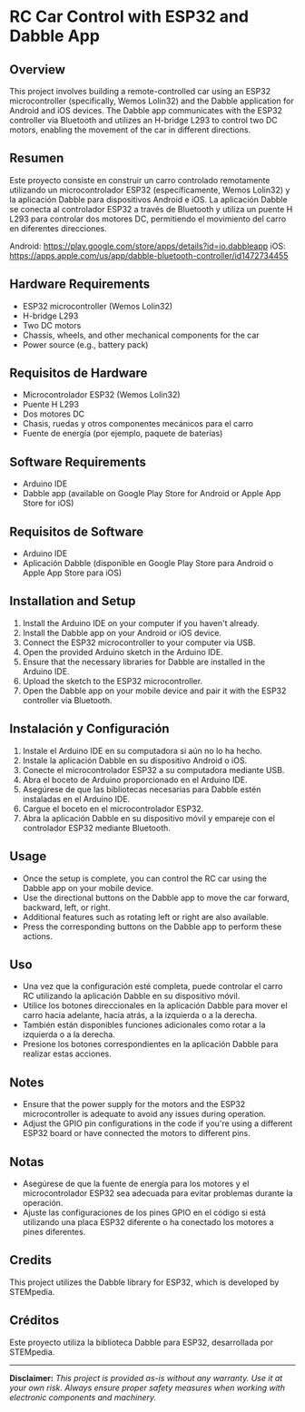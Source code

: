 # RC Car Control with ESP32 and Dabble App

## Overview

This project involves building a remote-controlled car using an ESP32 microcontroller (specifically, Wemos Lolin32) and the Dabble application for Android and iOS devices. The Dabble app communicates with the ESP32 controller via Bluetooth and utilizes an H-bridge L293 to control two DC motors, enabling the movement of the car in different directions.

## Resumen

Este proyecto consiste en construir un carro controlado remotamente utilizando un microcontrolador ESP32 (específicamente, Wemos Lolin32) y la aplicación Dabble para dispositivos Android e iOS. La aplicación Dabble se conecta al controlador ESP32 a través de Bluetooth y utiliza un puente H L293 para controlar dos motores DC, permitiendo el movimiento del carro en diferentes direcciones.

Android: https://play.google.com/store/apps/details?id=io.dabbleapp
iOS: https://apps.apple.com/us/app/dabble-bluetooth-controller/id1472734455 

## Hardware Requirements

- ESP32 microcontroller (Wemos Lolin32)
- H-bridge L293
- Two DC motors
- Chassis, wheels, and other mechanical components for the car
- Power source (e.g., battery pack)

## Requisitos de Hardware

- Microcontrolador ESP32 (Wemos Lolin32)
- Puente H L293
- Dos motores DC
- Chasis, ruedas y otros componentes mecánicos para el carro
- Fuente de energía (por ejemplo, paquete de baterías)

## Software Requirements

- Arduino IDE
- Dabble app (available on Google Play Store for Android or Apple App Store for iOS)

## Requisitos de Software

- Arduino IDE
- Aplicación Dabble (disponible en Google Play Store para Android o Apple App Store para iOS)

## Installation and Setup

1. Install the Arduino IDE on your computer if you haven't already.
2. Install the Dabble app on your Android or iOS device.
3. Connect the ESP32 microcontroller to your computer via USB.
4. Open the provided Arduino sketch in the Arduino IDE.
5. Ensure that the necessary libraries for Dabble are installed in the Arduino IDE.
6. Upload the sketch to the ESP32 microcontroller.
7. Open the Dabble app on your mobile device and pair it with the ESP32 controller via Bluetooth.

## Instalación y Configuración

1. Instale el Arduino IDE en su computadora si aún no lo ha hecho.
2. Instale la aplicación Dabble en su dispositivo Android o iOS.
3. Conecte el microcontrolador ESP32 a su computadora mediante USB.
4. Abra el boceto de Arduino proporcionado en el Arduino IDE.
5. Asegúrese de que las bibliotecas necesarias para Dabble estén instaladas en el Arduino IDE.
6. Cargue el boceto en el microcontrolador ESP32.
7. Abra la aplicación Dabble en su dispositivo móvil y empareje con el controlador ESP32 mediante Bluetooth.

## Usage

- Once the setup is complete, you can control the RC car using the Dabble app on your mobile device.
- Use the directional buttons on the Dabble app to move the car forward, backward, left, or right.
- Additional features such as rotating left or right are also available.
- Press the corresponding buttons on the Dabble app to perform these actions.

## Uso

- Una vez que la configuración esté completa, puede controlar el carro RC utilizando la aplicación Dabble en su dispositivo móvil.
- Utilice los botones direccionales en la aplicación Dabble para mover el carro hacia adelante, hacia atrás, a la izquierda o a la derecha.
- También están disponibles funciones adicionales como rotar a la izquierda o a la derecha.
- Presione los botones correspondientes en la aplicación Dabble para realizar estas acciones.

## Notes

- Ensure that the power supply for the motors and the ESP32 microcontroller is adequate to avoid any issues during operation.
- Adjust the GPIO pin configurations in the code if you're using a different ESP32 board or have connected the motors to different pins.

## Notas

- Asegúrese de que la fuente de energía para los motores y el microcontrolador ESP32 sea adecuada para evitar problemas durante la operación.
- Ajuste las configuraciones de los pines GPIO en el código si está utilizando una placa ESP32 diferente o ha conectado los motores a pines diferentes.

## Credits

This project utilizes the Dabble library for ESP32, which is developed by STEMpedia.

## Créditos

Este proyecto utiliza la biblioteca Dabble para ESP32, desarrollada por STEMpedia.

---
**Disclaimer:** *This project is provided as-is without any warranty. Use it at your own risk. Always ensure proper safety measures when working with electronic components and machinery.*

